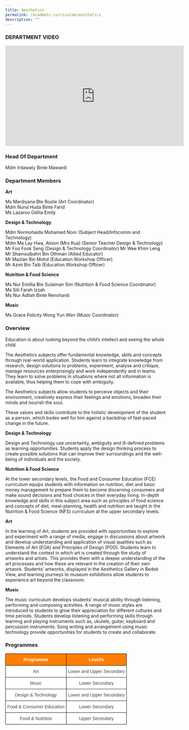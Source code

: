 ```yaml
---
title: Aesthetics
permalink: /academic-curriculum/aesthetics
description: ""
---
```

### DEPARTMENT VIDEO

<div class="bp-youtube">

<iframe width="560" height="315" src="https://www.youtube.com/embed/zl9YLRc8Q0o" title="YouTube video player" frameborder="0" allow="accelerometer; autoplay; clipboard-write; encrypted-media; gyroscope; picture-in-picture" allowfullscreen></iframe>

</div>


### Head Of Department

Mdm Irdawaty Binte Mawardi

### Department Members

**Art**

Ms Mardiyana Bte Roslie (Art Coordinator) <br>
Mdm Nurul Huda Binte Farid <br>
Ms Lazaroo Odilia Emily

**Design & Technology**

Mdm Normohaida Mohamed Noor (Subject Head/Infocomm and Technology) <br>
Mdm Ma Lay Hwa, Alison (Mrs Kua) (Senior Teacher Design & Technology) <br>
Mr Foo Fook Seng (Design & Technology Coordinator)
Mr Wee Khim Leng <br>
Mr Shamsulbahri Bin Othman (Allied Educator) <br>
Mr Mazlan Bin Mohd (Education Workshop Officer) <br>
Mr Azmi Bin Taib (Education Workshop Officer)

**Nutrition & Food Science**

Ms Nur Emillia Bte Sulaiman Sim (Nutrition & Food Science Coordinator) <br>
Ms Siti Farah Izzah <br>
Ms Nur Adilah Binte Renohardi

**Music**

Ms Grace Felicity Wong Yun Wen (Music Coordinator)

### Overview

Education is about looking beyond the child’s intellect and seeing the whole child. 


The Aesthetics subjects offer fundamental knowledge, skills and concepts through real-world application. Students learn to integrate knowledge from research, design solutions to problems, experiment, analyse and critique, manage resources enterprisingly and work independently and in teams. They learn to solve problems in situations where not all information is available, thus helping them to cope with ambiguity. 

The Aesthetics subjects allow students to perceive objects and their environment, creatively express their feelings and emotions, broaden their minds and nourish the soul. 


These values and skills contribute to the holistic development of the student as a person, which bodes well for him against a backdrop of fast-paced change in the future.


**Design & Technology**

Design and Technology use uncertainty, ambiguity and ill-defined problems as learning opportunities. Students apply the design thinking process to create possible solutions that can improve their surroundings and the well-being of individuals and the society.


**Nutrition & Food Science**

At the lower secondary levels, the Food and Consumer Education (FCE) curriculum equips students with information on nutrition, diet and basic money management to prepare them to become discerning consumers and make sound decisions and food choices in their everyday living. In-depth knowledge and skills in this subject area such as principles of food science and concepts of diet, meal-planning, health and nutrition are taught in the Nutrition & Food Science (NFS) curriculum at the upper secondary levels.


**Art**

In the learning of Art, students are provided with opportunities to explore and experiment with a range of media, engage in discussions about artwork and develop understanding and application of visual qualities such as Elements of Art (EOA) and Principles of Design (POD). 
Students learn to understand the context in which art is created through the study of artworks and artists. This provides them with a deeper understanding of the art processes and how these are relevant in the creation of their own artwork.
Students’ artworks, displayed in the Aesthetics Gallery in Bedok View, and learning journeys to museum exhibitions allow students to experience art beyond the classroom.


**Music**

The music curriculum develops students’ musical ability through listening, performing and composing activities. A range of music styles are introduced to students to grow their appreciation for different cultures and time periods. Students develop listening and performing skills through learning and playing instruments such as, ukulele, guitar, keyboard and percussion instruments. Song writing and arrangement using music technology provide opportunities for students to create and collaborate.


### Programmes

<style type="text/css">
.tg  {border-collapse:collapse;border-spacing:0;}
.tg td{border-color:black;border-style:solid;border-width:1px;font-family:Arial, sans-serif;font-size:14px;
  overflow:hidden;padding:10px 5px;word-break:normal;}
.tg th{border-color:black;border-style:solid;border-width:1px;font-family:Arial, sans-serif;font-size:14px;
  font-weight:normal;overflow:hidden;padding:10px 5px;word-break:normal;}
.tg .tg-ncov{background-color:#FFF;color:#454545;text-align:center;vertical-align:middle}
.tg .tg-t0cp{background-color:#FD7E00;color:#FFF;font-weight:bold;text-align:center;vertical-align:top}
</style>
<table class="tg">
<thead>
  <tr>
    <th class="tg-t0cp">Programme</th>
    <th class="tg-t0cp">Level/s</th>
  </tr>
</thead>
<tbody>
  <tr>
    <td class="tg-ncov">Art</td>
    <td class="tg-ncov">Lower and Upper Secondary</td>
  </tr>
  <tr>
    <td class="tg-ncov">Music</td>
    <td class="tg-ncov">Lower Secondary</td>
  </tr>
  <tr>
    <td class="tg-ncov">Design &amp; Technology<br></td>
    <td class="tg-ncov">Lower and Upper Secondary<br></td>
  </tr>
  <tr>
    <td class="tg-ncov">Food &amp; Consumer Education<br></td>
    <td class="tg-ncov">Lower Secondary<br></td>
  </tr>
  <tr>
    <td class="tg-ncov">Food &amp; Nutrition<br></td>
    <td class="tg-ncov">Upper Secondary</td>
  </tr>
</tbody>
</table>